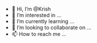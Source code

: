 - 👋 Hi, I’m @Krish
- 👀 I’m interested in ...
- 🌱 I’m currently learning ...
- 💞️ I’m looking to collaborate on ...
- 📫 How to reach me ...

<!---
Kri14h/Kri14h is a ✨ special ✨ repository because its `README.md` (this file) appears on your GitHub profile.
You can click the Preview link to take a look at your changes.
--->

